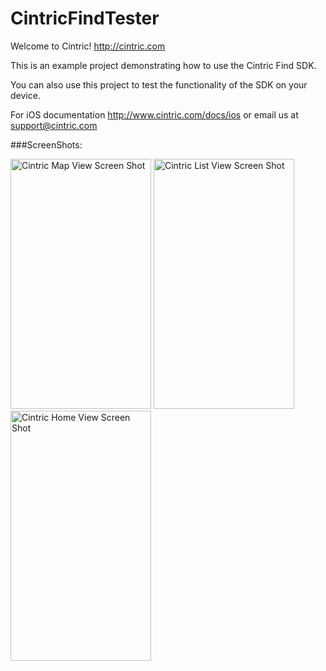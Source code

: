 CintricFindTester
===================

Welcome to Cintric! http://cintric.com

This is an example project demonstrating how to use the Cintric Find SDK.

You can also use this project to test the functionality of the SDK on your device.

For iOS documentation http://www.cintric.com/docs/ios
or email us at support@cintric.com

###ScreenShots:

<img src="https://www.cintric.com/assets/img/screenshots/testapp1.jpg"  width="225" height="400" alt="Cintric Map View Screen Shot"> <img src="https://www.cintric.com/assets/img/screenshots/testapp2.jpg"  width="225" height="400" alt="Cintric List View Screen Shot"> <img src="https://www.cintric.com/assets/img/screenshots/testapp3.jpg"  width="225" height="400" alt="Cintric Home View Screen Shot">
